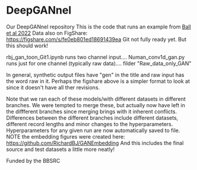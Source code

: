 # DeepGANnel
Our DeepGANnel repository
This is the code that runs an example from [Ball et al 2022](https://journals.plos.org/plosone/article?id=10.1371/journal.pone.0267452)
Data also on FigShare: https://figshare.com/s/fe0eb801ed18691439ea
Git not fully ready yet. But this should work!

rbj_gan_toon_Git1.ipynb runs two channel input....
Numan_conv1d_gan.py runs just for one channel (typically raw data).... filder "Raw_data_only_GAN"

In general, synthetic output files have "gen" in the title and raw input has the word raw in it.  Perhaps the figshare above is a simpler format to look at since it doesn't have all ther revisions.

Note that we ran each of these models/with different datasets in different branches.  We were tempted to merge these, but actually now have left in the diffferent branches since merging brings with it inherent conflicts.  Differences between the different branches include different datasets, different record lengths and minor changes to the hyperparameters.  Hyperparameters for any given run are now automatically saved to file.
NOTE the embedding figures were created here: https://github.com/RichardBJ/GANEmbedding
And this includes the final source and test datasets a little more neatly!

Funded by the BBSRC

